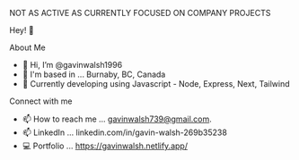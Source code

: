 NOT AS ACTIVE AS CURRENTLY FOCUSED ON COMPANY PROJECTS

Hey! 👋


About Me

- 👋 Hi, I’m @gavinwalsh1996
- 🏡 I'm based in ... Burnaby, BC, Canada
- 🔑 Currently developing using Javascript - Node, Express, Next, Tailwind


Connect with me

- 📫 How to reach me ... gavinwalsh739@gmail.com.
- 📫 LinkedIn ... linkedin.com/in/gavin-walsh-269b35238
- 💻 Portfolio ... https://gavinwalsh.netlify.app/ 



<!---
gavinwalsh1996/gavinwalsh1996 is a ✨ special ✨ repository because its `README.md` (this file) appears on your GitHub profile.
You can click the Preview link to take a look at your changes.
--->
